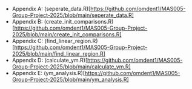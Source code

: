 - Appendix A: (seperate_data.R)[https://github.com/omdent1/MAS005-Group-Project-2025/blob/main/seperate_data.R]
- Appendix B: (create_init_comparisons.R)[https://github.com/omdent1/MAS005-Group-Project-2025/blob/main/create_init_comparisons.R]
- Appendix C: (find_linear_region.R)[https://github.com/omdent1/MAS005-Group-Project-2025/blob/main/find_linear_region.R]
- Appendix D: (calculate_ym.R)[https://github.com/omdent1/MAS005-Group-Project-2025/blob/main/calculate_ym.R]
- Appendix E: (ym_analysis.R)[https://github.com/omdent1/MAS005-Group-Project-2025/blob/main/ym_analysis.R]
